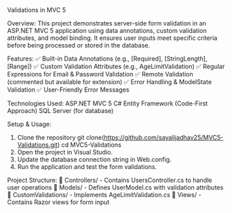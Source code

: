 Validations in MVC 5

Overview:
This project demonstrates server-side form validation in an ASP.NET MVC 5 application using data annotations, custom validation attributes, and model binding. It ensures user inputs meet specific criteria before being processed or stored in the database.

Features:
✅ Built-in Data Annotations (e.g., [Required], [StringLength], [Range])
✅ Custom Validation Attributes (e.g., AgeLimitValidation)
✅ Regular Expressions for Email & Password Validation
✅ Remote Validation (commented but available for extension)
✅ Error Handling & ModelState Validation
✅ User-Friendly Error Messages

Technologies Used:
ASP.NET MVC 5
C#
Entity Framework (Code-First Approach)
SQL Server (for database)

Setup & Usage: 
1. Clone the repository
   git clone(https://github.com/sayalijadhav25/MVC5-Validations.git)
   cd MVC5-Validations
2. Open the project in Visual Studio.
3. Update the database connection string in Web.config.
4. Run the application and test the form validations.

Project Structure:
📂 Controllers/ - Contains UsersController.cs to handle user operations
📂 Models/ - Defines UserModel.cs with validation attributes
📂 CustomValidations/ - Implements AgeLimitValidation.cs
📂 Views/ - Contains Razor views for form input
